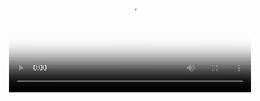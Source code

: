 
<div id="header" align="center">
  <video width="480" controls poster="https://archive.org/download/WebmVp8Vorbis/webmvp8.gif" >
  <source src="https://archive.org/download/WebmVp8Vorbis/webmvp8_512kb.mp4" type="video/mp4">
  <source src="https://archive.org/download/WebmVp8Vorbis/webmvp8.ogv" type="video/ogg">
  <source src="https://archive.org/download/WebmVp8Vorbis/webmvp8.webm" type="video/webm">
  Your browser doesn't support HTML5 video tag.
</video>
</div>
